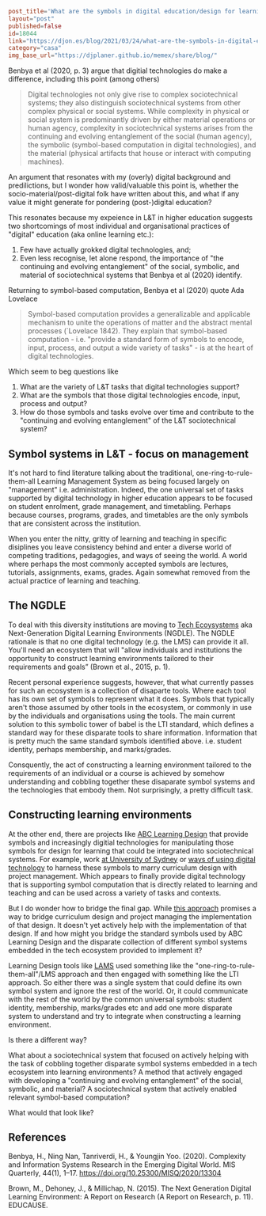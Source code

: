 ```toml
post_title='What are the symbols in digital education/design for learning?'
layout="post"
published=false
id=18044
link="https://djon.es/blog/2021/03/24/what-are-the-symbols-in-digital-education-design-for-learning"
category="casa"
img_base_url="https://djplaner.github.io/memex/share/blog/"
```

Benbya et al (2020, p. 3) argue that digitial technologies do make a difference, including this point (among others)
> Digital technologies not only give rise to complex sociotechnical systems; they also distinguish sociotechnical systems from other complex physical or social systems. While complexity in physical or social system is predominantly driven by either material operations or human agency, complexity in sociotechnical systems arises from the continuing and evolving entanglement of the social (human agency), the symbolic (symbol-based computation in digital technologies), and the material (physical artifacts that house or interact with computing machines).

An argument that resonates with my (overly) digital background and predilictions, but I wonder how valid/valuable this point is, whether the socio-material/post-digital folk have written about this, and what if any value it might generate for pondering (post-)digital education?

This resonates because my expeience in L&T in higher education suggests two shortcomings of most individual and organisational practices of "digital" education (aka online learning etc.):

1. Few have actually grokked digital technologies, and;
2. Even less recognise, let alone respond, the importance of "the continuing and evolving entanglement" of the social, symbolic, and material of sociotechnical systems that Benbya et al (2020) identify.

Returning to symbol-based computation, Benbya et al (2020) quote Ada Lovelace 
> Symbol-based computation provides a generalizable and applicable mechanism to unite the operations of matter and the abstract mental processes (`Lovelace 1842).
They explain that symbol-based computation - i.e. "provide a standard form of symbols to encode, input, process, and output a wide variety of tasks" - is at the heart of digital technologies.

Which seem to beg questions like

1. What are the variety of L&T tasks that digital technologies support?
2. What are the symbols that those digital technologies encode, input, process and output?
3. How do those symbols and tasks evolve over time and contribute to the "continuing and evolving entanglement" of the L&T sociotechnical system?

## Symbol systems in L&T - focus on management

It's not hard to find literature talking about the traditional, one-ring-to-rule-them-all Learning Management System as being focused largely on "management" i.e. administration. Indeed, the one universal set of tasks supported by digital technology in higher education appears to be focused on student enrolment, grade management, and timetabling. Perhaps because courses, programs, grades, and timetables are the only symbols that are consistent across the institution.

When you enter the nitty, gritty of learning and teaching in specific disiplines you leave consistency behind and enter a diverse world of competing traditions, pedagogies, and ways of seeing the world. A world where perhaps the most commonly accepted symbols are lectures, tutorials, assignments, exams, grades. Again somewhat removed from the actual practice of learning and teaching.

## The NGDLE

To deal with this diversity institutions are moving to [Tech Ecoysystems](https://teaching-resources.griffith.edu.au/technology-ecosystem/) aka Next-Generation Digital Learning Environments (NGDLE). The NGDLE rationale is that no one digital technology (e.g. the LMS) can provide it all. You'll need an ecosystem that will "allow individuals and institutions the opportunity to construct learning environments tailored to their requirements and goals” (Brown et al., 2015, p. 1).

Recent personal experience suggests, however, that what currently passes for such an ecosystem is a collection of disaparte tools. Where each tool has its own set of symbols to represent what it does. Symbols that typically aren't those assumed by other tools in the ecosystem, or commonly in use by the individuals and organisations using the tools. The main current solution to this symbolic tower of babel is the LTI standard, which defines a standard way for these disparate tools to share information. Information that is pretty much the same standard symbols identified above. i.e. student identity, perhaps membership, and marks/grades.

Consquently, the act of constructing a learning environment tailored to the requirements of an individual or a course is achieved by somehow understanding and cobbling together these disaparate symbol systems and the technologies that embody them. Not surprisingly, a pretty difficult task.

## Constructing learning environments

At the other end, there are projects like [ABC Learning Design](https://abc-ld.org/) that provide symbols and increasingly digitial technologies for manipulating those symbols for design for learning that could be integrated into sociotechnical systems. For example, work [at University of Sydney](https://educational-innovation.sydney.edu.au/teaching@sydney/doing-learning-design-for-online-while-online/) or [ways of using digital technology](https://medium.com/i3hs-hub/designing-and-planning-your-online-course-with-trello-ad0ce1637fad) to harness these symbols to marry curriculum design with project management. Which appears to finally provide digital technology that is supporting symbol computation that is directly related to learning and teaching and can be used across a variety of tasks and contexts.

But I do wonder how to bridge the final gap. While [this approach](https://medium.com/i3hs-hub/designing-and-planning-your-online-course-with-trello-ad0ce1637fad) promises a way to bridge curriculum design and project managing the implementation of that design. It doesn't yet actively help with the implementation of that design. If and how might you bridge the standard symbols used by ABC Learning Design and the disparate collection of different symbol systems embedded in the tech ecosystem provided to implement it?

Learning Design tools like [LAMS](https://en.wikipedia.org/wiki/LAMS) used something like the "one-ring-to-rule-them-all"/LMS approach and then engaged with something like the LTI approach. So either there was a single system that could define its own symbol system and ignore the rest of the world. Or, it could communicate with the rest of the world by the common universal symbols: student identity, membership, marks/grades etc and add one more disparate system to understand and try to integrate when constructing a learning environment.

Is there a different way?

What about a sociotechnical system that focused on actively helping with the task of cobbling together disparate symbol systems embedded in a tech ecosystem into learning environments? A method that actively engaged with developing a "continuing and evolving entanglement" of the social, symbolic, and material? A sociotechnical system that actively enabled relevant symbol-based computation?

What would that look like?

## References

Benbya, H., Ning Nan, Tanriverdi, H., & Youngjin Yoo. (2020). Complexity and Information Systems Research in the Emerging Digital World. MIS Quarterly, 44(1), 1–17. https://doi.org/10.25300/MISQ/2020/13304

Brown, M., Dehoney, J., & Millichap, N. (2015). The Next Generation Digital Learning Environment: A Report on Research (A Report on Research, p. 11). EDUCAUSE.
